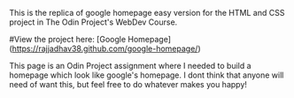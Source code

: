This is the replica of google homepage easy version for the HTML and CSS project in The Odin Project's WebDev Course.

#View the project here: [Google Homepage] (https://rajjadhav38.github.com/google-homepage/)

This page is an Odin Project assignment where I needed to build a homepage which look like google's homepage. I dont think that anyone will need of want this, but feel free to do whatever makes you happy!